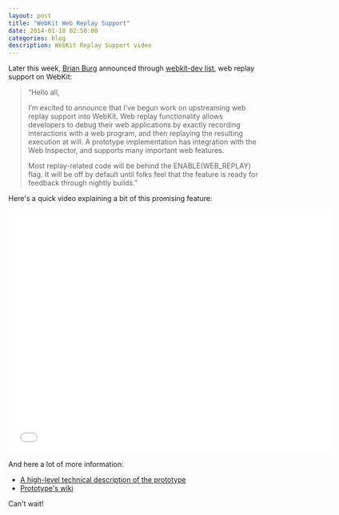 ```yaml
---
layout: post
title: "WebKit Web Replay Support"
date: 2014-01-18 02:50:00
categories: blog
description: WebKit Replay Support video
---
```


Later this week, <a href="https://twitter.com/brrian" target="_blank">Brian Burg</a> announced through <a href="https://lists.webkit.org/mailman/listinfo/webkit-dev" target="_blank">webkit-dev list</a>, web replay support on WebKit:

<blockquote>
  “Hello all,

  I’m excited to announce that I’ve begun work on upstreaming web replay support into WebKit. Web replay functionality allows developers to debug their web applications by exactly recording interactions with a web program, and then replaying the resulting execution at will. A prototype implementation has integration with the Web Inspector, and supports many important web features.

  Most replay-related code will be behind the ENABLE(WEB_REPLAY) flag. It will be off by default until folks feel that the feature is ready for feedback through nightly builds.”
</blockquote>

Here's a quick video explaining a bit of this promising feature:

<iframe width="648" height="486" src="//www.youtube.com/embed/ugHAzyQ6H00" frameborder="0" allowfullscreen></iframe>

And here a lot of more information:

* <a href="http://homes.cs.washington.edu/~mernst/pubs/record-replay-uist2013.pdf" target="_blank">A high-level technical description of the prototype</a>
* <a href="https://github.com/burg/timelapse/wiki" target="_blank">Prototype's wiki</a>

Can't wait!